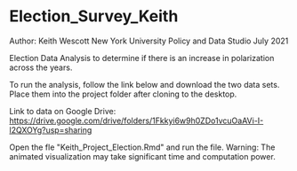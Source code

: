 # Election_Survey_Keith

Author: Keith Wescott
New York University
Policy and Data Studio
July 2021

Election Data Analysis to determine if there is an increase in polarization across the years.

To run the analysis, follow the link below and download the two data sets. Place them into the project folder after cloning to the desktop. 

Link to data on Google Drive:
https://drive.google.com/drive/folders/1Fkkyi6w9h0ZDo1vcuOaAVi-I-l2QXOYg?usp=sharing

Open the fle "Keith_Project_Election.Rmd" and run the file. 
Warning: The animated visualization may take significant time and computation power. 